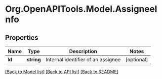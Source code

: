 
# Org.OpenAPITools.Model.AssigneeInfo

## Properties

Name | Type | Description | Notes
------------ | ------------- | ------------- | -------------
**Id** | **string** | Internal identifier of an assignee | [optional] 

[[Back to Model list]](../README.md#documentation-for-models)
[[Back to API list]](../README.md#documentation-for-api-endpoints)
[[Back to README]](../README.md)

